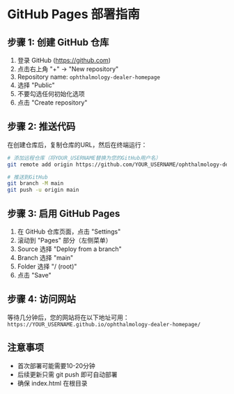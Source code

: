 # GitHub Pages 部署指南

## 步骤 1: 创建 GitHub 仓库
1. 登录 GitHub (https://github.com)
2. 点击右上角 "+" → "New repository"
3. Repository name: `ophthalmology-dealer-homepage`
4. 选择 "Public"
5. 不要勾选任何初始化选项
6. 点击 "Create repository"

## 步骤 2: 推送代码
在创建仓库后，复制仓库的URL，然后在终端运行：

```bash
# 添加远程仓库（将YOUR_USERNAME替换为您的GitHub用户名）
git remote add origin https://github.com/YOUR_USERNAME/ophthalmology-dealer-homepage.git

# 推送到GitHub
git branch -M main
git push -u origin main
```

## 步骤 3: 启用 GitHub Pages
1. 在 GitHub 仓库页面，点击 "Settings"
2. 滚动到 "Pages" 部分（左侧菜单）
3. Source 选择 "Deploy from a branch"
4. Branch 选择 "main"
5. Folder 选择 "/ (root)"
6. 点击 "Save"

## 步骤 4: 访问网站
等待几分钟后，您的网站将在以下地址可用：
`https://YOUR_USERNAME.github.io/ophthalmology-dealer-homepage/`

## 注意事项
- 首次部署可能需要10-20分钟
- 后续更新只需 git push 即可自动部署
- 确保 index.html 在根目录